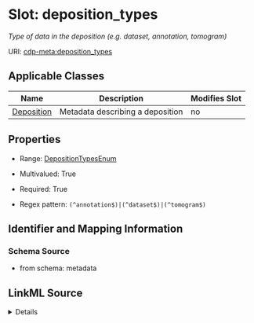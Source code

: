 # Slot: deposition_types


_Type of data in the deposition (e.g. dataset, annotation, tomogram)_



URI: [cdp-meta:deposition_types](metadatadeposition_types)



<!-- no inheritance hierarchy -->




## Applicable Classes

| Name | Description | Modifies Slot |
| --- | --- | --- |
[Deposition](Deposition.md) | Metadata describing a deposition |  no  |







## Properties

* Range: [DepositionTypesEnum](DepositionTypesEnum.md)

* Multivalued: True

* Required: True

* Regex pattern: `(^annotation$)|(^dataset$)|(^tomogram$)`





## Identifier and Mapping Information







### Schema Source


* from schema: metadata




## LinkML Source

<details>
```yaml
name: deposition_types
description: Type of data in the deposition (e.g. dataset, annotation, tomogram)
from_schema: metadata
exact_mappings:
- cdp-common:deposition_types
rank: 1000
multivalued: true
alias: deposition_types
owner: Deposition
domain_of:
- Deposition
range: deposition_types_enum
required: true
inlined: true
inlined_as_list: true
pattern: (^annotation$)|(^dataset$)|(^tomogram$)

```
</details>